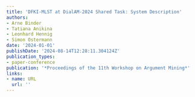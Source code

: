 ```yaml
---
title: 'DFKI-MLST at DialAM-2024 Shared Task: System Description'
authors:
- Arne Binder
- Tatiana Anikina
- Leonhard Hennig
- Simon Ostermann
date: '2024-01-01'
publishDate: '2024-08-14T12:28:11.304124Z'
publication_types:
- paper-conference
publication: '*Proceedings of the 11th Workshop on Argument Mining*'
links:
- name: URL
  url: ''
---
```

